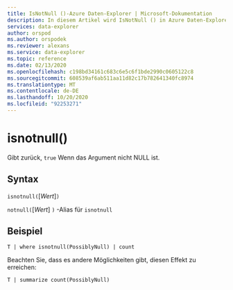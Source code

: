 ```yaml
---
title: IsNotNull ()-Azure Daten-Explorer | Microsoft-Dokumentation
description: In diesem Artikel wird IsNotNull () in Azure Daten-Explorer beschrieben.
services: data-explorer
author: orspod
ms.author: orspodek
ms.reviewer: alexans
ms.service: data-explorer
ms.topic: reference
ms.date: 02/13/2020
ms.openlocfilehash: c198bd34161c683c6e5c6f1bde2990c0605122c8
ms.sourcegitcommit: 608539af6ab511aa11d82c17b782641340fc8974
ms.translationtype: MT
ms.contentlocale: de-DE
ms.lasthandoff: 10/20/2020
ms.locfileid: "92253271"
---
```

# <a name="isnotnull"></a>isnotnull()

Gibt zurück, `true` Wenn das Argument nicht NULL ist.

## <a name="syntax"></a>Syntax

`isnotnull(`[*Wert*]`)`

`notnull(`[*Wert*] `)` -Alias für `isnotnull`

## <a name="example"></a>Beispiel

```kusto
T | where isnotnull(PossiblyNull) | count
```

Beachten Sie, dass es andere Möglichkeiten gibt, diesen Effekt zu erreichen:

```kusto
T | summarize count(PossiblyNull)
```